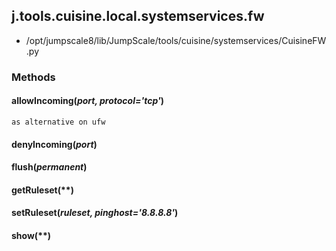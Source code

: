 <!-- toc -->
## j.tools.cuisine.local.systemservices.fw

- /opt/jumpscale8/lib/JumpScale/tools/cuisine/systemservices/CuisineFW.py

### Methods

#### allowIncoming(*port, protocol='tcp'*) 

```
as alternative on ufw

```

#### denyIncoming(*port*) 

#### flush(*permanent*) 

#### getRuleset(**) 

#### setRuleset(*ruleset, pinghost='8.8.8.8'*) 

#### show(**) 

